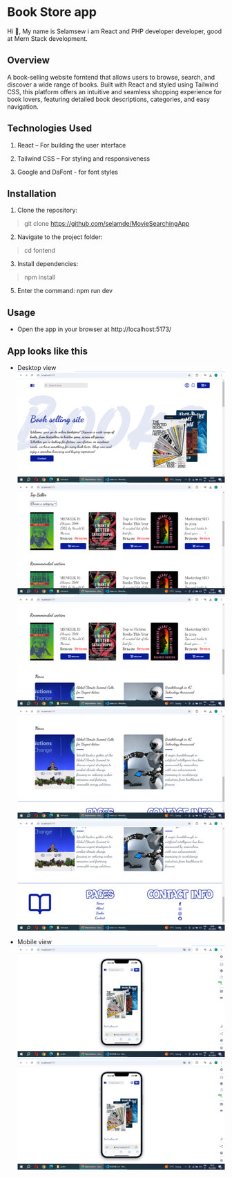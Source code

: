 # Book Store app
Hi 👋, My name is Selamsew i am React and PHP developer  developer, good at Mern Stack development.
## Overview

A book-selling website forntend that allows users to browse, search, and discover a wide range of books. Built with React and styled using Tailwind CSS, this platform offers an intuitive and seamless shopping experience for book lovers, featuring detailed book descriptions, categories, and easy navigation.

## Technologies Used

1. React – For building the user interface

2. Tailwind CSS – For styling and responsiveness

3. Google and DaFont - for font styles

## Installation

1. Clone the repository:

> git clone https://github.com/selamde/MovieSearchingApp

2. Navigate to the project folder:

> cd fontend

3. Install dependencies:

> npm install

5. Enter the command:
npm run dev

## Usage

- Open the app in your browser at http://localhost:5173/

  

## App looks like this

- Desktop view
![Reference Image](public/rm1.png)
![Reference Image](public/rm3.png)
![Reference Image](public/rm4.png)
![Reference Image](public/rm5.png)
![Reference Image](public/rm6.png)

- Mobile view
![Reference Image](public/p1.png)
![Reference Image](public/p1.png)

